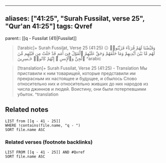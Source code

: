 
---
aliases: ["41:25", "Surah Fussilat, verse 25", "Qur'an 41:25"]
tags: Qvref
---

parent:: [[q - Fussilat (41)|Fussilat]]

> [!arabic]+ Surah Fussilat, Verse 25 (41:25)
> <span class="quran-arabic">۞ وَقَيَّضْنَا لَهُمْ قُرَنَآءَ فَزَيَّنُوا۟ لَهُم مَّا بَيْنَ أَيْدِيهِمْ وَمَا خَلْفَهُمْ وَحَقَّ عَلَيْهِمُ ٱلْقَوْلُ فِىٓ أُمَمٍ قَدْ خَلَتْ مِن قَبْلِهِم مِّنَ ٱلْجِنِّ وَٱلْإِنسِ ۖ إِنَّهُمْ كَانُوا۟ خَـٰسِرِينَ</span>
^arabic

> [!translation]+ Surah Fussilat, Verse 25 (41:25) - Translation
> Мы приставили к ним товарищей, которые представили им прекрасным их настоящее и будущее, и сбылось Слово относительно них и относительно живших до них народов из числа джиннов и людей. Воистину, они были потерпевшими убыток.
^translation



## Related notes
```dataview
LIST from [[q - 41 - 25]]
WHERE !contains(file.name, "q - ")
SORT file.name ASC
```

### Related verses (footnote backlinks)
```dataview
LIST FROM [[q - 41 - 25]] AND #Qvref
SORT file.name ASC
```

